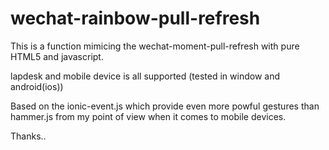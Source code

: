 # wechat-rainbow-pull-refresh

This is a function mimicing the wechat-moment-pull-refresh with pure HTML5 and javascript.

lapdesk and mobile device is all supported (tested in window and android(ios))

Based on the ionic-event.js which provide even more powful gestures than hammer.js from my point of view when it comes to mobile devices.

Thanks..

